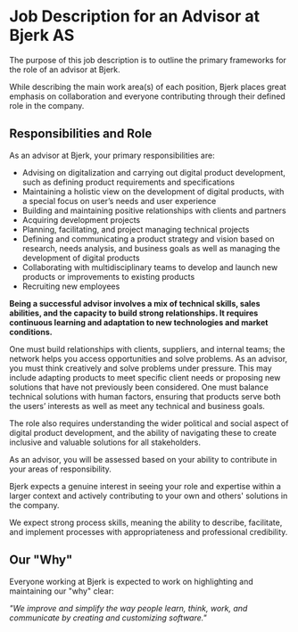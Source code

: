 # Job Description for an Advisor at Bjerk AS

The purpose of this job description is to outline the primary frameworks for the
role of an advisor at Bjerk.

While describing the main work area(s) of each position, Bjerk places great
emphasis on collaboration and everyone contributing through their defined role
in the company.

## Responsibilities and Role

As an advisor at Bjerk, your primary responsibilities are:

- Advising on digitalization and carrying out digital product development, such as defining product requirements and specifications
- Maintaining a holistic view on the development of digital products, with a special focus on user’s needs and user experience
- Building and maintaining positive relationships with clients and partners
- Acquiring development projects
- Planning, facilitating, and project managing technical projects
- Defining and communicating a product strategy and vision based on research, needs analysis, and business goals as well as managing the development of digital products
- Collaborating with multidisciplinary teams to develop and launch new products or improvements to existing products
- Recruiting new employees

**Being a successful advisor involves a mix of technical skills, sales abilities,
and the capacity to build strong relationships. It requires continuous learning
and adaptation to new technologies and market conditions.**

One must build relationships with clients, suppliers, and internal teams; the network helps you access opportunities and solve problems. As an advisor, you must think creatively and solve problems under pressure. This may include adapting products to meet specific client needs or proposing new solutions that have not previously been considered. One must balance technical solutions with human factors, ensuring that products serve both the users’ interests as well as meet any technical and business goals.

The role also requires understanding the wider political and social aspect of digital product development, and the ability of navigating these to create inclusive and valuable solutions for all stakeholders.

As an advisor, you will be assessed based on your ability to contribute in your areas of responsibility.

Bjerk expects a genuine interest in seeing your role and expertise within a larger context and actively contributing to your own and others' solutions in the company.

We expect strong process skills, meaning the ability to describe, facilitate, and implement processes with appropriateness and professional credibility.

## Our "Why"

Everyone working at Bjerk is expected to work on highlighting and maintaining
our "why" clear:

_"We improve and simplify the way people learn, think, work, and communicate by
creating and customizing software."_
